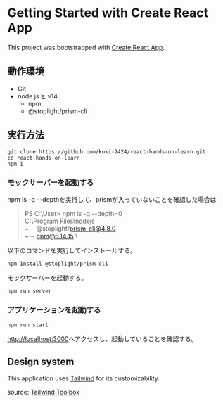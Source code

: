 # Getting Started with Create React App

This project was bootstrapped with [Create React App](https://github.com/facebook/create-react-app).

## 動作環境

- Git
- node.js ≧ v14
    - npm
    - @stoplight/prism-cli

## 実行方法

```
git clone https://github.com/koki-2424/react-hands-on-learn.git
cd react-hands-on-learn
npm i
```

### モックサーバーを起動する

npm ls -g --depthを実行して、prismが入っていないことを確認した場合は
> PS C:\User> npm ls -g --depth=0 \
> C:\Program Files\nodejs \
> +-- @stoplight/prism-cli@4.8.0 \
> +-- npm@6.14.15 \

以下のコマンドを実行してインストールする。
```
npm install @stoplight/prism-cli
```

モックサーバーを起動する。

```
npm run server
```

### アプリケーションを起動する

```
npm run start
```

[http://localhost:3000](http://localhost:3000)へアクセスし、起動していることを確認する。


## Design system

This application uses [Tailwind](https://tailwindcss.com/docs/installation) for its customizability.

source: [Tailwind Toolbox](https://www.tailwindtoolbox.com/templates/minimal-blog)